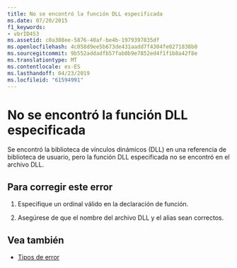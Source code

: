 ```yaml
---
title: No se encontró la función DLL especificada
ms.date: 07/20/2015
f1_keywords:
- vbrID453
ms.assetid: c0a308ee-5876-40af-be4b-1979397835df
ms.openlocfilehash: 4c058d9ee5b673de431aadd7f4304fe0271838b0
ms.sourcegitcommit: 9b552addadfb57fab0b9e7852ed4f1f1b8a42f8e
ms.translationtype: MT
ms.contentlocale: es-ES
ms.lasthandoff: 04/23/2019
ms.locfileid: "61594991"
---
```

# <a name="specified-dll-function-not-found"></a>No se encontró la función DLL especificada
Se encontró la biblioteca de vínculos dinámicos (DLL) en una referencia de biblioteca de usuario, pero la función DLL especificada no se encontró en el archivo DLL.  
  
## <a name="to-correct-this-error"></a>Para corregir este error  
  
1. Especifique un ordinal válido en la declaración de función.  
  
2. Asegúrese de que el nombre del archivo DLL y el alias sean correctos.  
  
## <a name="see-also"></a>Vea también

- [Tipos de error](../../visual-basic/programming-guide/language-features/error-types.md)
